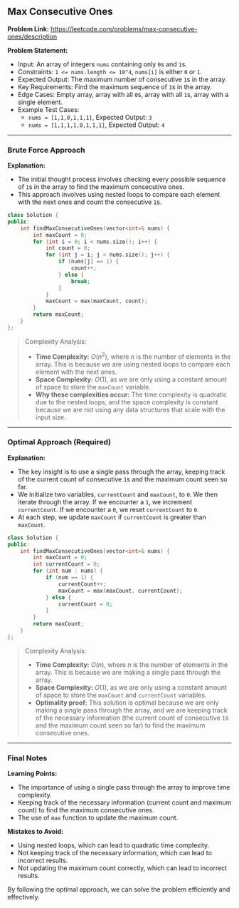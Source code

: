 ## Max Consecutive Ones

**Problem Link:** https://leetcode.com/problems/max-consecutive-ones/description

**Problem Statement:**
- Input: An array of integers `nums` containing only `0`s and `1`s.
- Constraints: `1 <= nums.length <= 10^4`, `nums[i]` is either `0` or `1`.
- Expected Output: The maximum number of consecutive `1`s in the array.
- Key Requirements: Find the maximum sequence of `1`s in the array.
- Edge Cases: Empty array, array with all `0`s, array with all `1`s, array with a single element.
- Example Test Cases:
  - `nums = [1,1,0,1,1,1]`, Expected Output: `3`
  - `nums = [1,1,1,1,0,1,1,1]`, Expected Output: `4`

---

### Brute Force Approach

**Explanation:**
- The initial thought process involves checking every possible sequence of `1`s in the array to find the maximum consecutive ones.
- This approach involves using nested loops to compare each element with the next ones and count the consecutive `1`s.

```cpp
class Solution {
public:
    int findMaxConsecutiveOnes(vector<int>& nums) {
        int maxCount = 0;
        for (int i = 0; i < nums.size(); i++) {
            int count = 0;
            for (int j = i; j < nums.size(); j++) {
                if (nums[j] == 1) {
                    count++;
                } else {
                    break;
                }
            }
            maxCount = max(maxCount, count);
        }
        return maxCount;
    }
};
```

> Complexity Analysis:
> - **Time Complexity:** $O(n^2)$, where $n$ is the number of elements in the array. This is because we are using nested loops to compare each element with the next ones.
> - **Space Complexity:** $O(1)$, as we are only using a constant amount of space to store the `maxCount` variable.
> - **Why these complexities occur:** The time complexity is quadratic due to the nested loops, and the space complexity is constant because we are not using any data structures that scale with the input size.

---

### Optimal Approach (Required)

**Explanation:**
- The key insight is to use a single pass through the array, keeping track of the current count of consecutive `1`s and the maximum count seen so far.
- We initialize two variables, `currentCount` and `maxCount`, to `0`. We then iterate through the array. If we encounter a `1`, we increment `currentCount`. If we encounter a `0`, we reset `currentCount` to `0`.
- At each step, we update `maxCount` if `currentCount` is greater than `maxCount`.

```cpp
class Solution {
public:
    int findMaxConsecutiveOnes(vector<int>& nums) {
        int maxCount = 0;
        int currentCount = 0;
        for (int num : nums) {
            if (num == 1) {
                currentCount++;
                maxCount = max(maxCount, currentCount);
            } else {
                currentCount = 0;
            }
        }
        return maxCount;
    }
};
```

> Complexity Analysis:
> - **Time Complexity:** $O(n)$, where $n$ is the number of elements in the array. This is because we are making a single pass through the array.
> - **Space Complexity:** $O(1)$, as we are only using a constant amount of space to store the `maxCount` and `currentCount` variables.
> - **Optimality proof:** This solution is optimal because we are only making a single pass through the array, and we are keeping track of the necessary information (the current count of consecutive `1`s and the maximum count seen so far) to find the maximum consecutive ones.

---

### Final Notes

**Learning Points:**
- The importance of using a single pass through the array to improve time complexity.
- Keeping track of the necessary information (current count and maximum count) to find the maximum consecutive ones.
- The use of `max` function to update the maximum count.

**Mistakes to Avoid:**
- Using nested loops, which can lead to quadratic time complexity.
- Not keeping track of the necessary information, which can lead to incorrect results.
- Not updating the maximum count correctly, which can lead to incorrect results.

By following the optimal approach, we can solve the problem efficiently and effectively.